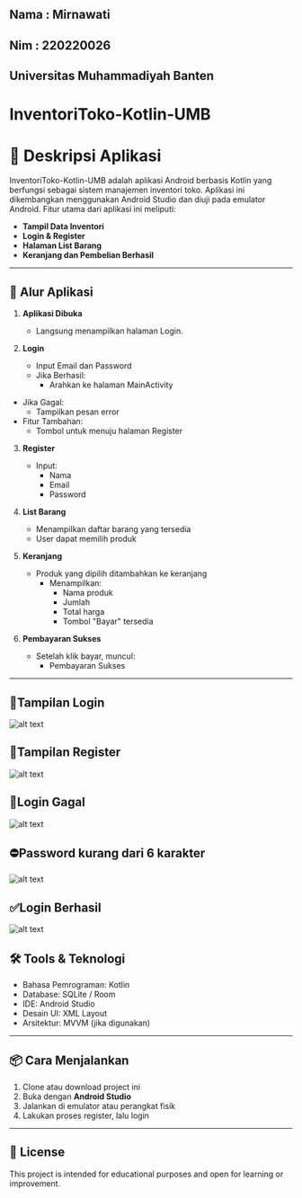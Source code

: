 ## Nama : Mirnawati 
## Nim  : 220220026
## Universitas Muhammadiyah Banten 


#  InventoriToko-Kotlin-UMB
# 📱  Deskripsi Aplikasi

InventoriToko-Kotlin-UMB adalah aplikasi Android berbasis Kotlin yang berfungsi sebagai sistem manajemen inventori toko. Aplikasi ini dikembangkan menggunakan Android Studio dan diuji pada emulator Android. Fitur utama dari aplikasi ini meliputi:

* **Tampil Data Inventori**
* **Login & Register**
* **Halaman List Barang**
* **Keranjang dan Pembelian Berhasil**



---



## 🧭 Alur Aplikasi

1. **Aplikasi Dibuka**
   - Langsung menampilkan halaman Login.

2. **Login**
   - Input Email dan Password
   - Jika Berhasil:
     - Arahkan ke halaman MainActivity
- Jika Gagal:
  - Tampilkan pesan error
- Fitur Tambahan:
  - Tombol untuk menuju halaman Register

3. **Register**
   - Input:
     - Nama
     - Email
     - Password

4. **List Barang**
   - Menampilkan daftar barang yang tersedia
   - User dapat memilih produk
     
5. **Keranjang**
   - Produk yang dipilih ditambahkan ke keranjang
     - Menampilkan:
       - Nama produk
       - Jumlah
       - Total harga
       - Tombol "Bayar" tersedia

6. **Pembayaran Sukses**
   - Setelah klik bayar, muncul:
     - Pembayaran Sukses
 
---
## 📱Tampilan Login 
![alt text](https://github.com/watimirna/Pemograman4_UMB/blob/master/gambar/login.png?raw=true)
## 📲Tampilan Register
![alt text](https://github.com/watimirna/Pemograman4_UMB/blob/master/gambar/Register.png?raw=true)
## 📵Login Gagal
![alt text](https://github.com/watimirna/Pemograman4_UMB/blob/master/gambar/Login%20Gagal.png?raw=true)
## ⛔Password kurang dari 6 karakter
![alt text](https://github.com/watimirna/Pemograman4_UMB/blob/master/gambar/Password%20kurang%20dari%206%20karakter.png?raw=true)
## ✅Login Berhasil
![alt text](https://github.com/watimirna/Pemograman4_UMB/blob/master/gambar/Login%20Berhasil.png?raw=true)


## 🛠️ Tools & Teknologi

- Bahasa Pemrograman: Kotlin
- Database: SQLite / Room
- IDE: Android Studio
- Desain UI: XML Layout
- Arsitektur: MVVM (jika digunakan)

---

## 📦 Cara Menjalankan

1. Clone atau download project ini
2. Buka dengan **Android Studio**
3. Jalankan di emulator atau perangkat fisik
4. Lakukan proses register, lalu login

---

## 📄 License

This project is intended for educational purposes and open for learning or improvement.

